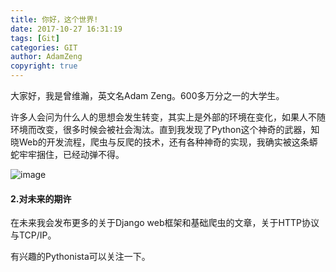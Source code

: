 ```yaml
---
title: 你好，这个世界!
date: 2017-10-27 16:31:19
tags: [Git]
categories: GIT
author: AdamZeng
copyright: true
---
```

大家好，我是曾维瀚，英文名Adam Zeng。600多万分之一的大学生。<!--more-->

许多人会问为什么人的思想会发生转变，其实上是外部的环境在变化，如果人不随环境而改变，很多时候会被社会淘汰。直到我发现了Python这个神奇的武器，知晓Web的开发流程，爬虫与反爬的技术，还有各种神奇的实现，我确实被这条蟒蛇牢牢捆住，已经动弹不得。

![image](http://oxufz8asv.bkt.clouddn.com/timg.jpeg)

#### 2.对未来的期许

在未来我会发布更多的关于Django web框架和基础爬虫的文章，关于HTTP协议与TCP/IP。

有兴趣的Pythonista可以关注一下。
